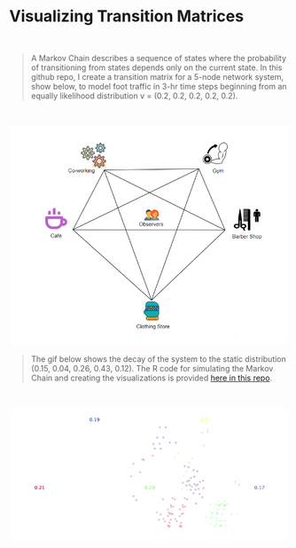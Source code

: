 # Visualizing Transition Matrices

<br>

> A Markov Chain describes a sequence of states where the probability of transitioning from states depends only on the current state.
In this github repo, I create a transition matrix for a 5-node network system, show below, to model foot traffic in 3-hr time steps
beginning from an equally likelihood distribution v = (0.2, 0.2, 0.2, 0.2, 0.2). 

<br>

<p align="center">
  <img src="https://github.com/Phil-Barv/Visualizing-Transition-Matrices/blob/main/graph.png" alt="Five Node Network System" />
</p>


> The gif below shows the decay of the system to
the static distribution (0.15, 0.04, 0.26, 0.43, 0.12). The R code for simulating the Markov Chain and creating the visualizations 
is provided <a href="https://github.com/Phil-Barv/Visualizing-Transition-Matrices/blob/main/animate_transition.R">here in this repo</a>.

<br>

<p>
  <img src="https://github.com/Phil-Barv/Visualizing-Transition-Matrices/blob/main/animation.gif" alt="System Convergence Gif" />
</p>
